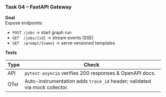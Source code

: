 ### Task 04 – FastAPI Gateway

**Goal**  
Expose endpoints:  
* `POST /jobs` → start graph run  
* `GET  /jobs/{id}` → stream events (SSE)  
* `GET  /prompt/{name}` → serve versioned templates

**Tests**

| Type | Check |
|------|-------|
| API | `pytest-asyncio` verifies 200 responses & OpenAPI docs. |
| OTel | Auto-instrumentation adds `trace_id` header; validated via mock collector. |